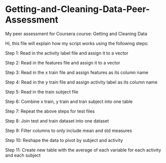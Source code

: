 Getting-and-Cleaning-Data-Peer-Assessment
=========================================

My peer assessment for Coursera course: Getting and Cleaning Data

Hi, this file will explain how my script works using the following steps:

Step 1: Read in the activity label file and assign it to a vector

Step 2: Read in the features file and assign it to a vector

Step 3: Read in the x train file and assign features as its column name

Step 4: Read in the y train file and assign activity label as its column name

Step 5: Read in the train subject file

Step 6: Combine x train, y train and tran subject into one table

Step 7: Repeat the above steps for test files

Step 8: Join test and train dataset into one dataset

Step 9: Filter columns to only include mean and std measures

Step 10: Reshape the data to pivot by subject and activity

Step 11: Create new table with the average of each variable for each activity and each subject

